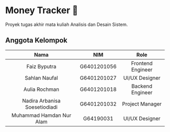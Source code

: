 # Money Tracker 💸
Proyek tugas akhir mata kuliah Analisis dan Desain Sistem.

## Anggota Kelompok
| Nama                          | NIM         | Role              |
| :---:                         | :---:       | :---:             |
| Faiz Byputra                  | G6401201056 | Frontend Engineer |
| Sahlan Naufal                 | G6401201027 | UI/UX Designer    |
| Aulia Rochman                 | G6401201018 | Backend Engineer  |
| Nadira Arbanisa Soesetiodiadi | G6401201032 | Project Manager   |
| Muhammad Hamdan Nur Alam      | G64190031   | UI/UX Designer    |

